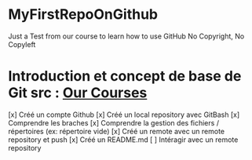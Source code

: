# MyFirstRepoOnGithub
Just a Test from our course to learn how to use GitHub
No Copyright, No Copyleft

# Introduction et concept de base de Git src : [Our Courses](https://drive.google.com/file/d/16thTmrSW2qNAHewvLlol2HENz6R-92VC/view)
[x] Créé un compte Github
[x] Créé un local repository avec GitBash
[x] Comprendre les braches
[x] Comprendre la gestion des fichiers / répertoires  (ex:  répertoire vide)
[x] Créé un remote avec un remote repository et push
[x] Créé un README.md
[ ] Intéragir avec un remote repository 
